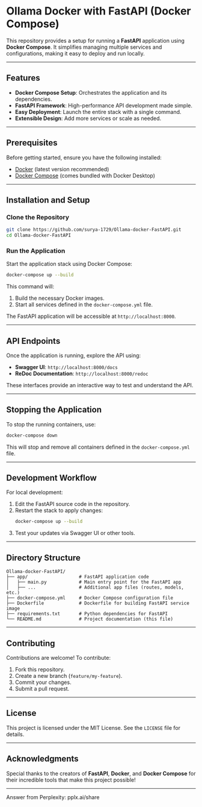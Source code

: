 # Ollama Docker with FastAPI (Docker Compose)

This repository provides a setup for running a **FastAPI** application using **Docker Compose**. It simplifies managing multiple services and configurations, making it easy to deploy and run locally.

---

## Features

- **Docker Compose Setup**: Orchestrates the application and its dependencies.
- **FastAPI Framework**: High-performance API development made simple.
- **Easy Deployment**: Launch the entire stack with a single command.
- **Extensible Design**: Add more services or scale as needed.

---

## Prerequisites

Before getting started, ensure you have the following installed:

- [Docker](https://www.docker.com/) (latest version recommended)
- [Docker Compose](https://docs.docker.com/compose/) (comes bundled with Docker Desktop)

---

## Installation and Setup

### Clone the Repository

```bash
git clone https://github.com/surya-1729/Ollama-docker-FastAPI.git
cd Ollama-docker-FastAPI
```

### Run the Application

Start the application stack using Docker Compose:

```bash
docker-compose up --build
```

This command will:
1. Build the necessary Docker images.
2. Start all services defined in the `docker-compose.yml` file.

The FastAPI application will be accessible at `http://localhost:8000`.

---

## API Endpoints

Once the application is running, explore the API using:

- **Swagger UI**: `http://localhost:8000/docs`
- **ReDoc Documentation**: `http://localhost:8000/redoc`

These interfaces provide an interactive way to test and understand the API.

---

## Stopping the Application

To stop the running containers, use:

```bash
docker-compose down
```

This will stop and remove all containers defined in the `docker-compose.yml` file.

---

## Development Workflow

For local development:

1. Edit the FastAPI source code in the repository.
2. Restart the stack to apply changes:
   ```bash
   docker-compose up --build
   ```
3. Test your updates via Swagger UI or other tools.

---

## Directory Structure

```plaintext
Ollama-docker-FastAPI/
├── app/                   # FastAPI application code
│   ├── main.py            # Main entry point for the FastAPI app
│   ├── ...                # Additional app files (routes, models, etc.)
├── docker-compose.yml     # Docker Compose configuration file
├── Dockerfile             # Dockerfile for building FastAPI service image
├── requirements.txt       # Python dependencies for FastAPI
└── README.md              # Project documentation (this file)
```

---

## Contributing

Contributions are welcome! To contribute:

1. Fork this repository.
2. Create a new branch (`feature/my-feature`).
3. Commit your changes.
4. Submit a pull request.

---

## License

This project is licensed under the MIT License. See the `LICENSE` file for details.

---

## Acknowledgments

Special thanks to the creators of **FastAPI**, **Docker**, and **Docker Compose** for their incredible tools that make this project possible!

---
Answer from Perplexity: pplx.ai/share
